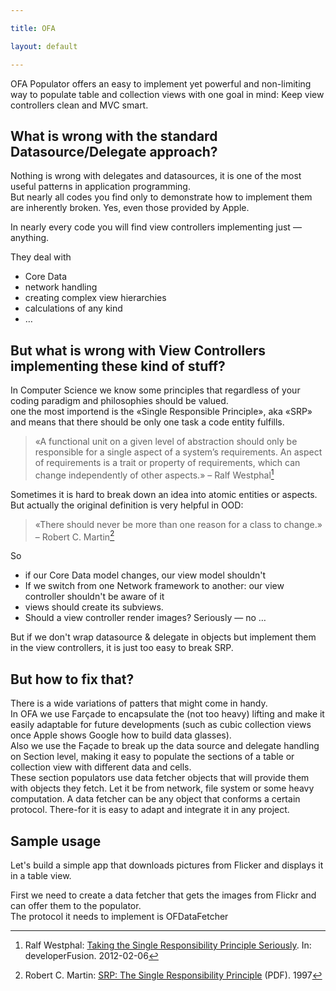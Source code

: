 ```yaml
---

title: OFA

layout: default

---
```


OFA Populator offers an easy to implement yet powerful and non-limiting way to populate table and collection views with one goal in mind: Keep view controllers clean and MVC smart.

What is wrong with the standard Datasource/Delegate approach?
-------------------------------------------------------------

Nothing is wrong with delegates and datasources, it is one of the most useful patterns in application programming.  
But nearly all codes you find only to demonstrate how to implement them are inherently broken. Yes, even those provided by Apple.

In nearly every code you will find view controllers implementing just — anything.

They deal with

-	Core Data
-	network handling
-	creating complex view hierarchies
-	calculations of any kind
-	…

But what is wrong with View Controllers implementing these kind of stuff?
-------------------------------------------------------------------------

In Computer Science we know some principles that regardless of your coding paradigm and philosophies should be valued.  
one the most importend is the «Single Responsible Principle», aka «SRP» and means that there should be only one task a code entity fulfills.

> «A functional unit on a given level of abstraction should only be responsible for a single aspect of a system’s requirements. An aspect of requirements is a trait or property of requirements, which can change independently of other aspects.» – Ralf Westphal[^1]

Sometimes it is hard to break down an idea into atomic entities or aspects.  
But actually the original definition is very helpful in OOD:

> «There should never be more than one reason for a class to change.» – Robert C. Martin[^2]

So

-	if our Core Data model changes, our view model shouldn't  
-	If we switch from one Network framework to another: our view controller shouldn't be aware of it  
-	views should create its subviews.
-	Should a view controller render images? Seriously — no …

But if we don't wrap datasource & delegate in objects but implement them in the view controllers, it is just too easy to break SRP.

But how to fix that?
--------------------

There is a wide variations of patters that might come in handy.  
In OFA we use Farçade to encapsulate the (not too heavy) lifting and make it easily adaptable for future developments (such as cubic collection views once Apple shows Google how to build data glasses).  
Also we use the Façade to break up the data source and delegate handling on Section level, making it easy to populate the sections of a table or collection view with different data and cells.  
These section populators use data fetcher objects that will provide them with objects they fetch. Let it be from network, file system or some heavy computation. A data fetcher can be any object that conforms a certain protocol. There-for it is easy to adapt and integrate it in any project.

Sample usage
------------

Let's build a simple app that downloads pictures from Flicker and displays it in a table view.

First we need to create  a data fetcher that gets the images from Flickr and can offer them to the populator.  
The protocol it needs to implement is OFDataFetcher


[^1]: Ralf Westphal: [Taking the Single Responsibility Principle Seriously](http://www.developerfusion.com/article/137636/taking-the-single-responsibility-principle-seriously/). In: developerFusion. 2012-02-06

[^2]: Robert C. Martin: [SRP: The Single Responsibility Principle](http://www.objectmentor.com/resources/articles/srp.pdf) (PDF). 1997
